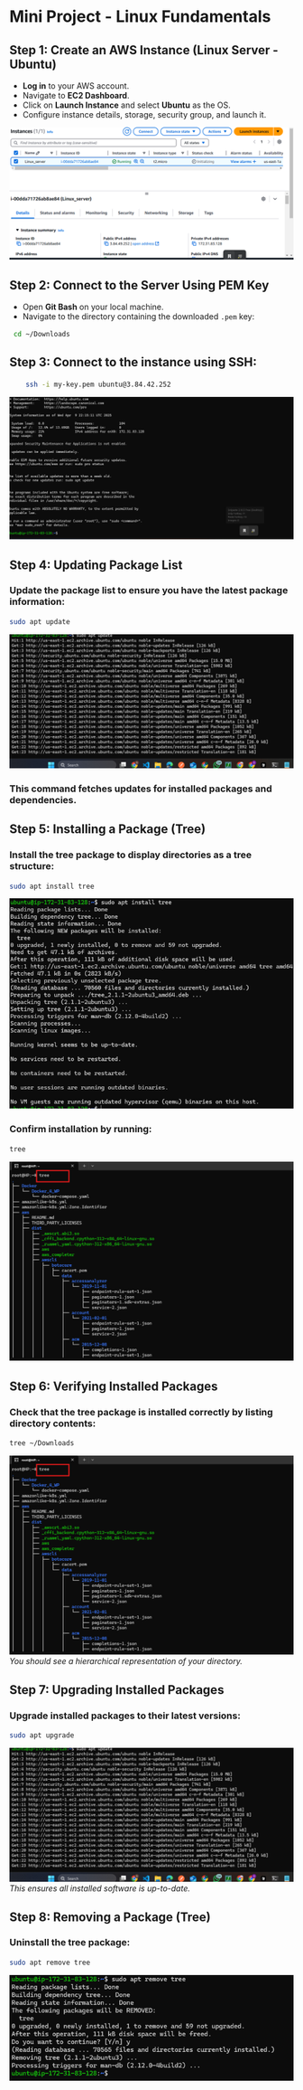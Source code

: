# Mini Project - Linux Fundamentals

## Step 1: Create an AWS Instance (Linux Server - Ubuntu)
- **Log in** to your AWS account.
- Navigate to **EC2 Dashboard**.
- Click on **Launch Instance** and select **Ubuntu** as the OS.
- Configure instance details, storage, security group, and launch it.

![AWS Instance Creation](images/AWS%20EC2%20Linux%20created.png)

## Step 2: Connect to the Server Using PEM Key
- Open **Git Bash** on your local machine.
- Navigate to the directory containing the downloaded `.pem` key:
 ```bash
  cd ~/Downloads
```
## Step 3: Connect to the instance using SSH:
```bash
    ssh -i my-key.pem ubuntu@3.84.42.252
```
![AWS Instance Creation](images/connected%20tp%20ec2%20linux%20server.png)

## Step 4: Updating Package List
### Update the package list to ensure you have the latest package information:
``` bash
sudo apt update
```
![AWS Instance Creation](images/update%20package%20manager.png)
### This command fetches updates for installed packages and dependencies.

## Step 5: Installing a Package (Tree)

### Install the tree package to display directories as a tree structure:
``` bash
sudo apt install tree
```
![AWS Instance Creation](images/install%20tree%20package.png)
### Confirm installation by running:
``` bash
tree
```
![AWS Instance Creation](images/Tree.png)
## Step 6: Verifying Installed Packages

### Check that the tree package is installed correctly by listing directory contents:
``` bash
tree ~/Downloads
```
![AWS Instance Creation](images/Tree.png)
*You should see a hierarchical representation of your directory.*

## Step 7: Upgrading Installed Packages

### Upgrade installed packages to their latest versions:
``` bash
sudo apt upgrade
```
![AWS Instance Creation](images/update%20package%20manager.png)
*This ensures all installed software is up-to-date.*

## Step 8: Removing a Package (Tree)

### Uninstall the tree package:
``` bash
sudo apt remove tree
```
![AWS Instance Creation](images/unistalling%20tree.png)